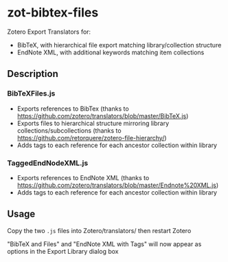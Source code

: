 # zot-bibtex-files
Zotero Export Translators for:
- BibTeX, with hierarchical file export matching library/collection structure
- EndNote XML, with additional keywords matching item collections

## Description
### BibTeXFiles.js
- Exports references to BibTex (thanks to https://github.com/zotero/translators/blob/master/BibTeX.js)
- Exports files to hierarchical structure mirroring library collections/subcollections (thanks to https://github.com/retorquere/zotero-file-hierarchy/)
- Adds tags to each reference for each ancestor collection within library

### TaggedEndNodeXML.js
- Exports references to EndNote XML (thanks to https://github.com/zotero/translators/blob/master/Endnote%20XML.js)  
- Adds tags to each reference for each ancestor collection within library

## Usage
Copy the two `.js` files into Zotero/translators/ then restart Zotero

"BibTeX and Files" and "EndNote XML with Tags" will now appear as options in the Export Library dialog box
